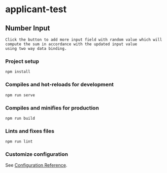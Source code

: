 # applicant-test

## Number Input
```
Click the button to add more input field with random value which will compute the sum in accordance with the updated input value
using two way data binding.
```

### Project setup
```
npm install
```

### Compiles and hot-reloads for development
```
npm run serve
```

### Compiles and minifies for production
```
npm run build
```

### Lints and fixes files
```
npm run lint
```

### Customize configuration
See [Configuration Reference](https://cli.vuejs.org/config/).